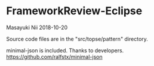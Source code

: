 # FrameworkReview-Eclipse

Masayuki Nii 2018-10-20

Source code files are in the "src/topse/pattern" directory.

minimal-json is included. Thanks to developers.
https://github.com/ralfstx/minimal-json
